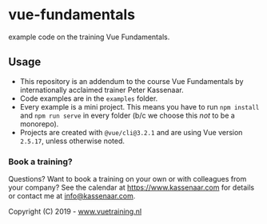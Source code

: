 # vue-fundamentals
example code on the training Vue Fundamentals.

## Usage
- This repository is an addendum to the course Vue Fundamentals by internationally acclaimed trainer Peter Kassenaar.
- Code examples are in the `examples` folder.
- Every example is a mini project. This means you have to run `npm install` and `npm run serve` in every folder (b/c we choose this *not* to be a monorepo).
- Projects are created with `@vue/cli@3.2.1` and are using Vue version `2.5.17`, unless otherwise noted.  

### Book a training?
Questions? Want to book a training on your own or with colleagues from your company? See the calendar at https://www.kassenaar.com for details or contact me at info@kassenaar.com.

Copyright (C) 2019 - www.vuetraining.nl  

